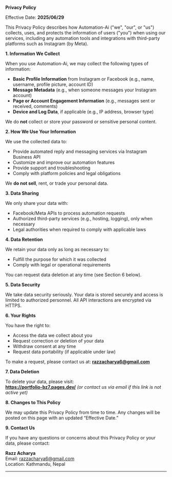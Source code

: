 **Privacy Policy**

Effective Date: **2025/06/29**

This Privacy Policy describes how Automation-Ai ("we", "our", or "us") collects, uses, and protects the information of users ("you") when using our services, including any automation tools and integrations with third-party platforms such as Instagram (by Meta).

**1. Information We Collect**

When you use Automation-Ai, we may collect the following types of information:

- **Basic Profile Information** from Instagram or Facebook (e.g., name, username, profile picture, account ID)
- **Message Metadata** (e.g., when someone messages your Instagram account)
- **Page or Account Engagement Information** (e.g., messages sent or received, comments)
- **Device and Log Data**, if applicable (e.g., IP address, browser type)

We do **not** collect or store your password or sensitive personal content.

**2. How We Use Your Information**

We use the collected data to:
- Provide automated reply and messaging services via Instagram Business API
- Customize and improve our automation features
- Provide support and troubleshooting
- Comply with platform policies and legal obligations

We **do not sell**, rent, or trade your personal data.

**3. Data Sharing**

We only share your data with:
- Facebook/Meta APIs to process automation requests
- Authorized third-party services (e.g., hosting, logging), only when necessary
- Legal authorities when required to comply with applicable laws

**4. Data Retention**

We retain your data only as long as necessary to:
- Fulfill the purpose for which it was collected
- Comply with legal or operational requirements

You can request data deletion at any time (see Section 6 below).

**5. Data Security**

We take data security seriously. Your data is stored securely and access is limited to authorized personnel. All API interactions are encrypted via HTTPS.

**6. Your Rights**

You have the right to:
- Access the data we collect about you
- Request correction or deletion of your data
- Withdraw consent at any time
- Request data portability (if applicable under law)

To make a request, please contact us at: **razzacharya6@gmail.com**

**7. Data Deletion**

To delete your data, please visit:  
**https://portfolio-bz7.pages.dev/** *(or contact us via email if this link is not active yet)*

**8. Changes to This Policy**

We may update this Privacy Policy from time to time. Any changes will be posted on this page with an updated “Effective Date.”

**9. Contact Us**

If you have any questions or concerns about this Privacy Policy or your data, please contact:

**Razz Acharya**  
Email: razzacharya6@gmail.com  
Location: Kathmandu, Nepal

---

